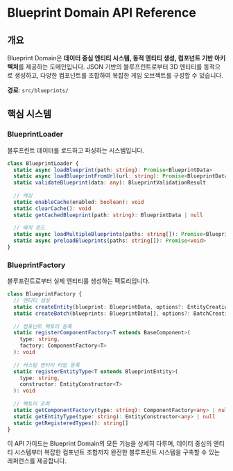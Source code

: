 # Blueprint Domain API Reference

## 개요

Blueprint Domain은 **데이터 중심 엔티티 시스템, 동적 엔티티 생성, 컴포넌트 기반 아키텍처**를 제공하는 도메인입니다. JSON 기반의 블루프린트로부터 3D 엔티티를 동적으로 생성하고, 다양한 컴포넌트를 조합하여 복잡한 게임 오브젝트를 구성할 수 있습니다.

**경로**: `src/blueprints/`

## 핵심 시스템

### BlueprintLoader

블루프린트 데이터를 로드하고 파싱하는 시스템입니다.

```typescript
class BlueprintLoader {
  static async loadBlueprint(path: string): Promise<BlueprintData>
  static async loadBlueprintFromUrl(url: string): Promise<BlueprintData>
  static validateBlueprint(data: any): BlueprintValidationResult
  
  // 캐싱
  static enableCache(enabled: boolean): void
  static clearCache(): void
  static getCachedBlueprint(path: string): BlueprintData | null
  
  // 배치 로드
  static async loadMultipleBlueprints(paths: string[]): Promise<BlueprintData[]>
  static async preloadBlueprints(paths: string[]): Promise<void>
}
```

### BlueprintFactory

블루프린트로부터 실제 엔티티를 생성하는 팩토리입니다.

```typescript
class BlueprintFactory {
  // 엔티티 생성
  static createEntity(blueprint: BlueprintData, options?: EntityCreationOptions): BlueprintEntity
  static createBatch(blueprints: BlueprintData[], options?: BatchCreationOptions): BlueprintEntity[]
  
  // 컴포넌트 팩토리 등록
  static registerComponentFactory<T extends BaseComponent>(
    type: string, 
    factory: ComponentFactory<T>
  ): void
  
  // 커스텀 엔티티 타입 등록
  static registerEntityType<T extends BlueprintEntity>(
    type: string, 
    constructor: EntityConstructor<T>
  ): void
  
  // 팩토리 조회
  static getComponentFactory(type: string): ComponentFactory<any> | null
  static getEntityType(type: string): EntityConstructor<any> | null
  static getRegisteredTypes(): string[]
}
```

이 API 가이드는 Blueprint Domain의 모든 기능을 상세히 다루며, 데이터 중심의 엔티티 시스템부터 복잡한 컴포넌트 조합까지 완전한 블루프린트 시스템을 구축할 수 있는 레퍼런스를 제공합니다.